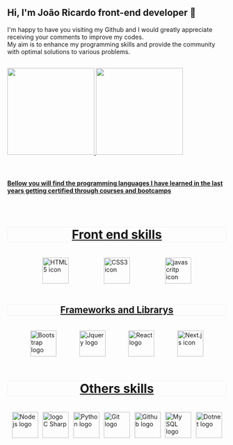 ## Hi, I'm João Ricardo front-end developer 👋

I'm happy to have you visiting my Github and I would greatly appreciate receiving your comments to improve my codes.
<br>
My aim is to enhance my programming skills and provide the community with optimal solutions to various problems.

##
<div>
  <a href="https://github.com/Ricardo-Forttunato">
  <img height="200em" src="https://github-readme-stats.vercel.app/api?username=Ricardo-Forttunato&show_icons=true&theme=swift">
  <img height="200em" src="https://github-readme-stats.vercel.app/api/top-langs?username=Ricardo-Forttunato&layout=donut&langs=count=16&show_icons=true&theme=swift">
  </div><br>
    
  <br>
    
<h4>Bellow you will find the programming languages I have learned in the last years getting certified through courses and bootcamps</h4>

<div style="display: inline_block"><br>
  <h1 style="display:flex; justify-content: space-evenly; border: 1px solid rgb(243, 242, 242); border-radius:5px;">Front end skills</h1>
  <br>
  <div style="display:flex; justify-content:space-evenly;">
    <img height="60em" alt="HTML5 icon" src="https://cdn.jsdelivr.net/gh/devicons/devicon@latest/icons/html5/html5-plain-wordmark.svg"/>
    <img height="60em" alt="CSS3 icon" src="https://cdn.jsdelivr.net/gh/devicons/devicon@latest/icons/css3/css3-plain-wordmark.svg"/>
    <img height="60em" alt=" javascritp icon" src="https://cdn.jsdelivr.net/gh/devicons/devicon@latest/icons/javascript/javascript-original.svg"/>
  </div>
  <br>
  <h2 style="display:flex; justify-content: space-evenly;border: 1px solid rgb(243, 242, 242); border-radius:5px;">Frameworks and Librarys</h2>
  <br>
  <div style="display:flex; justify-content: space-evenly;">
    <img height="60em" alt=" Bootstrap logo " src="https://cdn.jsdelivr.net/gh/devicons/devicon@latest/icons/bootstrap/bootstrap-original.svg"/>
    <img height="60em" alt=" Jquery logo " src="https://cdn.jsdelivr.net/gh/devicons/devicon@latest/icons/jquery/jquery-plain-wordmark.svg"/>
    <img height="60em" alt="React logo" src="https://cdn.jsdelivr.net/gh/devicons/devicon@latest/icons/react/react-original-wordmark.svg"/>
    <img height="60em" alt=" Next.js icon" src="https://cdn.jsdelivr.net/gh/devicons/devicon@latest/icons/nextjs/nextjs-original.svg" />
  </div>
  <br>
  <h1 style="display:flex; justify-content: space-evenly;border: 1px solid rgb(243, 242, 242); border-radius:5px;">Others skills</h1>
  <br>
  <div style="display:flex; justify-content: space-evenly;">
    <img height="60em" alt=" Node js logo" src="https://cdn.jsdelivr.net/gh/devicons/devicon@latest/icons/nodejs/nodejs-original.svg"/>
    <img height="60em" alt="logo C Sharp " src="https://cdn.jsdelivr.net/gh/devicons/devicon@latest/icons/csharp/csharp-original.svg"/>
    <img height="60em" alt="Python logo" src="https://cdn.jsdelivr.net/gh/devicons/devicon@latest/icons/python/python-original.svg"/>
    <img height="60em" alt="Git logo" src="https://cdn.jsdelivr.net/gh/devicons/devicon@latest/icons/git/git-original.svg"/>
    <img height="60em" alt="Github logo" src="https://cdn.jsdelivr.net/gh/devicons/devicon@latest/icons/githubcodespaces/githubcodespaces-original.svg"/>
    <img height="60em" alt="My SQL logo" src="https://cdn.jsdelivr.net/gh/devicons/devicon@latest/icons/mysql/mysql-original-wordmark.svg"/>
    <img height="60em" alt="Dotnet logo" src="https://cdn.jsdelivr.net/gh/devicons/devicon@latest/icons/dot-net/dot-net-plain-wordmark.svg"/>
  </div>
